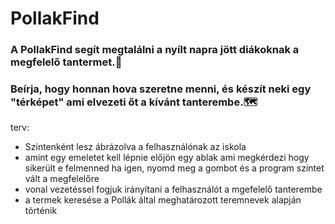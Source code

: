 # PollakFind

### A PollakFind segít megtalálni a nyílt napra jött diákoknak a megfelelő tantermet.🏫
### Beírja, hogy honnan hova szeretne menni, és készít neki egy "térképet" ami elvezeti őt a kívánt tanterembe.🗺


terv:

- Szintenként lesz ábrázolva a felhasználónak az iskola
- amint egy emeletet kell lépnie előjön egy ablak ami megkérdezi hogy sikerült e felmenned ha igen, nyomd meg a gombot és a program szintet vált a megfelelőre
- vonal vezetéssel fogjuk irányítani a felhasználót a mgefelelő tanterembe
- a termek keresése a Pollák által meghatározott teremnevek alapján történik
